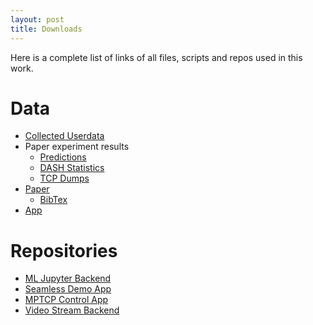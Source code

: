 ```yaml
---
layout: post
title: Downloads
---
```


Here is a complete list of links of all files, scripts and repos used in this work.

# Data

* [Collected Userdata](https://ds.mathematik.uni-marburg.de/seamcon/seamcon_userdata.tar.gz)
* Paper experiment results
    * [Predictions](https://ds.mathematik.uni-marburg.de/seamcon/seamcon_predictions_paper.tar.gz)
    * [DASH Statistics](https://ds.mathematik.uni-marburg.de/seamcon/seamcon_dashsstats_paper.tar.gz)
    * [TCP Dumps](https://ds.mathematik.uni-marburg.de/seamcon/seamcon_tcpdump_paper.tar.gz)
* [Paper]()
    * [BibTex]()
* [App]()

# Repositories

* [ML Jupyter Backend](https://github.com/umr-ds/seamcon-learning-wifi-loss)
* [Seamless Demo App](https://github.com/umr-ds/seamcon-SeamlessDemo)
* [MPTCP Control App](https://github.com/umr-ds/seamcon-mptcpcontol)
* [Video Stream Backend](https://github.com/umr-ds/seamcon-videostream)

